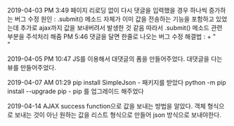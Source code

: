 2019-04-03 
PM 3:49
 페이지 리로딩 없이 다시 댓글을 입력했을 경우 하나씩 증가하는 버그 수정
 원인 : .submit() 메소드 자체가 이미 값을 전송하는 기능을 포함하고 있었는데 추가로 ajax까지 값을 보내버려서 발생한 것 같음
        따라서 .submit() 메소드 관련 부분을 주석처리 해줌
PM 5:46
 댓글을 달면 한줄로 나오는 버그 수정
 해결법 : + "<br>"

2019-04-05
PM 10:47
 JS를 이용해서 대댓글의 폼을 만들어주었다.
 대댓글을 다는 뷰를 만들어주었다.

2019-04-07
AM 01:29
 pip install SimpleJson - 패키지를 받았다
 python -m pip install --upgrade pip - pip 를 업그레이드 해주었다

2019-04-14
 AJAX success function으로 값을 보내는 방법을 알았다. 객체 형식으로 보내는 것이 아닌 원하는 값을 리스트 형식으로 만들어 json 방식으로 보내야한다.